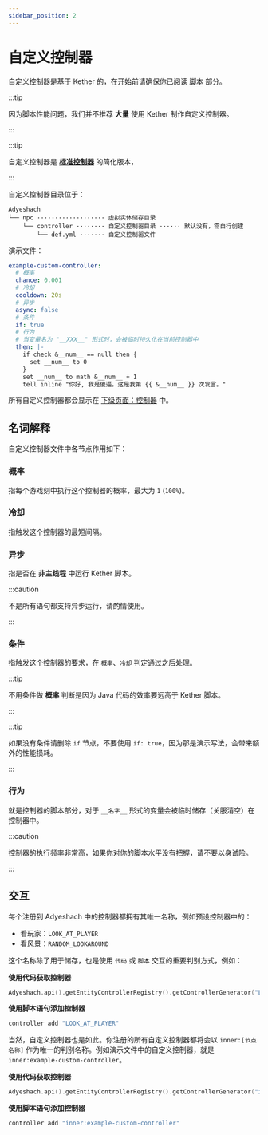 ```yaml
---
sidebar_position: 2
---
```


# 自定义控制器

自定义控制器是基于 Kether 的，在开始前请确保你已阅读 [脚本](/plugin/adyeshach/start/advance/script) 部分。

:::tip

因为脚本性能问题，我们并不推荐 **大量** 使用 Kether 制作自定义控制器。

:::

:::tip

自定义控制器是 **[标准控制器](/plugin/adyeshach/start/tech/controller)** 的简化版本，

:::

自定义控制器目录位于：

```
Adyeshach
└── npc ··················· 虚拟实体储存目录
    └── controller ········ 自定义控制器目录 ······ 默认没有，需自行创建
        └── def.yml ······· 自定义控制器文件
```

演示文件：

```yaml
example-custom-controller:
  # 概率
  chance: 0.001
  # 冷却
  cooldown: 20s
  # 异步
  async: false
  # 条件
  if: true
  # 行为
  # 当变量名为 "__XXX__" 形式时，会被临时持久化在当前控制器中
  then: |-
    if check &__num__ == null then {
      set __num__ to 0
    }
    set __num__ to math &__num__ + 1
    tell inline "你好, 我是傻逼。这是我第 {{ &__num__ }} 次发言。"
```

所有自定义控制器都会显示在 [下级页面：控制器](/plugin/adyeshach/start/command/editor/controller) 中。

## 名词解释

自定义控制器文件中各节点作用如下：

### 概率

指每个游戏刻中执行这个控制器的概率，最大为 `1` (`100%`)。

### 冷却

指触发这个控制器的最短间隔。

### 异步

指是否在 **非主线程** 中运行 Kether 脚本。

:::caution

不是所有语句都支持异步运行，请酌情使用。

:::

### 条件

指触发这个控制器的要求，在 `概率`、`冷却` 判定通过之后处理。

:::tip

不用条件做 **概率** 判断是因为 Java 代码的效率要远高于 Kether 脚本。

:::

:::tip

如果没有条件请删除 `if` 节点，不要使用 `if: true`，因为那是演示写法，会带来额外的性能损耗。

:::

### 行为

就是控制器的脚本部分，对于 `__名字__` 形式的变量会被临时储存（关服清空）在控制器中。

:::caution

控制器的执行频率非常高，如果你对你的脚本水平没有把握，请不要以身试险。

:::

## 交互

每个注册到 Adyeshach 中的控制器都拥有其唯一名称，例如预设控制器中的：

- 看玩家：`LOOK_AT_PLAYER`
- 看风景：`RANDOM_LOOKAROUND`

这个名称除了用于储存，也是使用 `代码` 或 `脚本` 交互的重要判别方式，例如：

**使用代码获取控制器**

```kotlin
Adyeshach.api().getEntityControllerRegistry().getControllerGenerator("LOOK_AT_PLAYER")
```

**使用脚本语句添加控制器**

```kotlin
controller add "LOOK_AT_PLAYER"
```

当然，自定义控制器也是如此。你注册的所有自定义控制器都将会以 `inner:[节点名称]` 作为唯一的判别名称。例如演示文件中的自定义控制器，就是 `inner:example-custom-controller`。

**使用代码获取控制器**

```kotlin
Adyeshach.api().getEntityControllerRegistry().getControllerGenerator("inner:example-custom-controller")
```

**使用脚本语句添加控制器**

```kotlin
controller add "inner:example-custom-controller"
```